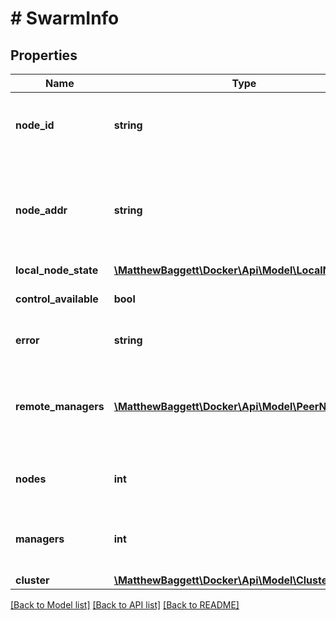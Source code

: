 # # SwarmInfo

## Properties

Name | Type | Description | Notes
------------ | ------------- | ------------- | -------------
**node_id** | **string** | Unique identifier of for this node in the swarm. | [optional] [default to '']
**node_addr** | **string** | IP address at which this node can be reached by other nodes in the swarm. | [optional] [default to '']
**local_node_state** | [**\MatthewBaggett\Docker\Api\Model\LocalNodeState**](LocalNodeState.md) |  | [optional]
**control_available** | **bool** |  | [optional] [default to false]
**error** | **string** |  | [optional] [default to '']
**remote_managers** | [**\MatthewBaggett\Docker\Api\Model\PeerNode[]**](PeerNode.md) | List of ID&#39;s and addresses of other managers in the swarm. | [optional]
**nodes** | **int** | Total number of nodes in the swarm. | [optional]
**managers** | **int** | Total number of managers in the swarm. | [optional]
**cluster** | [**\MatthewBaggett\Docker\Api\Model\ClusterInfo**](ClusterInfo.md) |  | [optional]

[[Back to Model list]](../../README.md#models) [[Back to API list]](../../README.md#endpoints) [[Back to README]](../../README.md)
